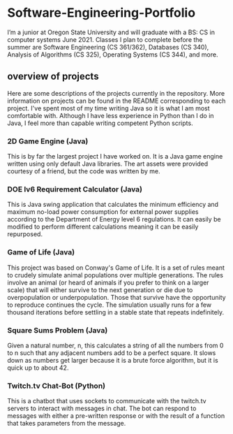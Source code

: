# Software-Engineering-Portfolio

I’m a junior at Oregon State University and will graduate with a BS: CS in computer systems June 2021. Classes I plan to complete before the summer are Software Engineering (CS 361/362), Databases (CS 340), Analysis of Algorithms (CS 325), Operating Systems (CS 344), and more.

## overview of projects

Here are some descriptions of the projects currently in the repository. More information on projects can be found in the README corresponding to each project. I've spent most of my time writing Java so it is what I am most comfortable with. Although I have less experience in Python than I do in Java, I feel more than capable writing competent Python scripts.

### 2D Game Engine (Java)

This is by far the largest project I have worked on. It is a Java game engine written using only default Java libraries. The art assets were provided courtesy of a friend, but the code was written by me.

### DOE lv6 Requirement Calculator (Java)

This is Java swing application that calculates the minimum efficiency and maximum no-load power consumption for external power supplies according to the Department of Energy level 6 regulations. It can easily be modified to perform different calculations meaning it can be easily repurposed.

### Game of Life (Java)

This project was based on Conway's Game of Life. It is a set of rules meant to crudely simulate animal populations over multiple generations. The rules involve an animal (or heard of animals if you prefer to think on a larger scale) that will either survive to the next generation or die due to overpopulation or underpopulation. Those that survive have the opportunity to reproduce continues the cycle. The simulation usually runs for a few thousand iterations before settling in a stable state that repeats indefinitely.

### Square Sums Problem (Java)

Given a natural number, n, this calculates a string of all the numbers from 0 to n such that any adjacent numbers add to be a perfect square. It slows down as numbers get larger because it is a brute force algorithm, but it is quick up to about 42.

### Twitch.tv Chat-Bot (Python)

This is a chatbot that uses sockets to communicate with the twitch.tv servers to interact with messages in chat. The bot can respond to messages with either a pre-written response or with the result of a function that takes parameters from the message.
